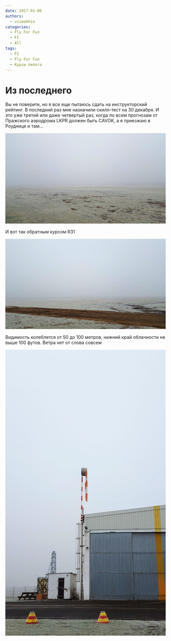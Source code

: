 ```yaml
---
date: 2017-01-06
authors:
  - vsimakhin
categories:
  - Fly For Fun
  - FI
  - All
tags:
  - FI
  - Fly For Fun
  - Курсы пилота
---
```


# Из последнего

Вы не поверите, но я все еще пытаюсь сдать на инструкторский рейтинг. В последний раз мне назначили скилл-тест на 30 декабря. И это уже третий или даже четвертый раз, когда по всем прогнозам от Пражского аэродрома LKPR должен быть CAVOK, а я приезжаю в Роуднице и там…

![](20161230_092734.jpg)

И вот так обратным курсом R31

![](20161230_092724.jpg)

Видимость колеблется от 50 до 100 метров, нижний край облачности не выше 100 футов. Ветра нет от слова совсем

![](20161230_092653.jpg)